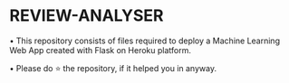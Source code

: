 # REVIEW-ANALYSER

• This repository consists of files required to deploy a Machine Learning Web App created with Flask on Heroku platform.

• Please do ⭐ the repository, if it helped you in anyway.
